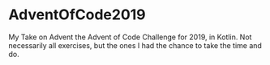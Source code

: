 # AdventOfCode2019
My Take on Advent the Advent of Code Challenge for 2019, in Kotlin. Not necessarily all exercises, but the ones I had the chance to take the time and do.
